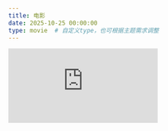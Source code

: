 ```yaml
---
title: 电影
date: 2025-10-25 00:00:00
type: movie  # 自定义type，也可根据主题需求调整
---
```


<iframe src="https://space.bilibili.com/295800271?spm_id_from=333.1007.0.0" frameborder="0"></iframe>